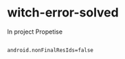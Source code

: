 # witch-error-solved




In project Propetise
   ```bash

android.nonFinalResIds=false


   ```



   


